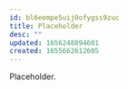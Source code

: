 ```yaml
---
id: bl6eempe5uij0ofygss9zuc
title: Placeholder
desc: ""
updated: 1656248894601
created: 1655662612605
---
```


Placeholder.
